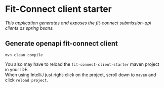 # Fit-Connect client starter

*This application generates and exposes the fit-connect submission-api clients as spring beans.*

## Generate openapi fit-connect client

```shell
mvn clean compile
```

You also may have to reload the `fit-connect-client-starter` maven project in your IDE.\
When using IntelliJ just right-click on the project, scroll down to `maven` and click `reload project`.
